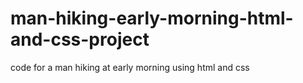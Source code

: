 # man-hiking-early-morning-html-and-css-project
code for a man hiking at early morning using html and css
